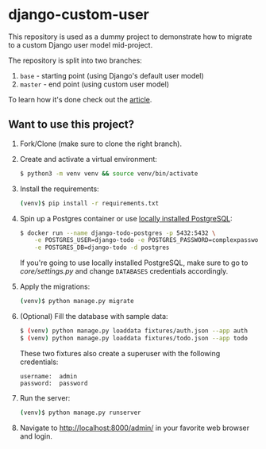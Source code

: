 # django-custom-user

This repository is used as a dummy project to demonstrate how to migrate to a custom Django user model mid-project.

The repository is split into two branches:

1. `base` - starting point (using Django's default user model)
2. `master` - end point (using custom user model)

To learn how it's done check out the [article](#).

## Want to use this project?

1. Fork/Clone (make sure to clone the right branch).

2. Create and activate a virtual environment:

    ```sh
    $ python3 -m venv venv && source venv/bin/activate
    ```

3. Install the requirements:

    ```sh
    (venv)$ pip install -r requirements.txt
    ```
   
4. Spin up a Postgres container or use [locally installed PostgreSQL](https://www.postgresql.org/download/):

    ```sh
    $ docker run --name django-todo-postgres -p 5432:5432 \
        -e POSTGRES_USER=django-todo -e POSTGRES_PASSWORD=complexpassword123 \
        -e POSTGRES_DB=django-todo -d postgres
    ```

   If you're going to use locally installed PostgreSQL, make sure to go to *core/settings.py* and change `DATABASES` credentials accordingly.


6. Apply the migrations:

    ```sh
    (venv)$ python manage.py migrate
    ```
   
7. (Optional) Fill the database with sample data:

    ```sh
    $ (venv) python manage.py loaddata fixtures/auth.json --app auth
    $ (venv) python manage.py loaddata fixtures/todo.json --app todo
    ```
   
    These two fixtures also create a superuser with the following credentials:

    ```
    username:  admin
    password:  password
    ```

8. Run the server:

    ```sh
    (venv)$ python manage.py runserver
    ```
    
9. Navigate to [http://localhost:8000/admin/](http://localhost:8000/admin/) in your favorite web browser and login. 

